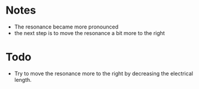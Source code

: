 # Notes
- The resonance became more pronounced
- the next step is to move the resonance a bit more to the right

# Todo
- Try to move the resonance more to the right by decreasing the electrical length.

